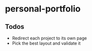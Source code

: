 # personal-portfolio

## Todos
- Redirect each project to its own page
- Pick the best layout and validate it
